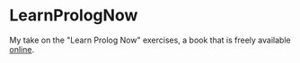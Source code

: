 # LearnPrologNow
My take on the "Learn Prolog Now" exercises, a book that is freely available [online](http://www.learnprolognow.org/lpnpage.php?pageid=online).
